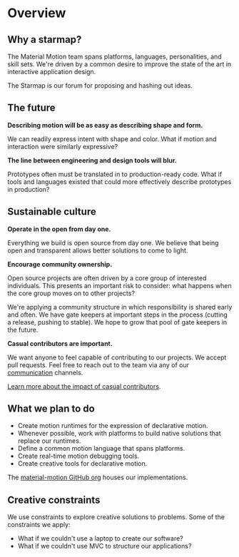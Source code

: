 # Overview

## Why a starmap?

The Material Motion team spans platforms, languages, personalities, and skill sets. We're driven by a common desire to improve the state of the art in interactive application design.

The Starmap is our forum for proposing and hashing out ideas.

## The future

**Describing motion will be as easy as describing shape and form.**

We can readily express intent with shape and color. What if motion and interaction were similarly expressive?

**The line between engineering and design tools will blur.**

Prototypes often must be translated in to production-ready code. What if tools and languages existed that could more effectively describe prototypes in production?

## Sustainable culture

**Operate in the open from day one.**

Everything we build is open source from day one. We believe that being open and transparent allows better solutions to come to light.

**Encourage community ownership.**

Open source projects are often driven by a core group of interested individuals. This presents an important risk to consider: what happens when the core group moves on to other projects?

We're applying a community structure in which responsibility is shared early and often. We have gate keepers at important steps in the process (cutting a release, pushing to stable). We hope to grow that pool of gate keepers in the future.

**Casual contributors are important.**

We want anyone to feel capable of contributing to our projects. We accept pull requests. Feel free to reach out to the team via any of our [communication](https://material-motion.gitbooks.io/material-motion-team/content/community/communication.html) channels.

[Learn more about the impact of casual contributors](http://gustavopinto.org/codefather/2016/01/01/the-story-behind-casual-contributors.html).

## What we plan to do

- Create motion runtimes for the expression of declarative motion.
- Whenever possible, work with platforms to build native solutions that replace our runtimes.
- Define a common motion language that spans platforms.
- Create real-time motion debugging tools.
- Create creative tools for declarative motion.

The [material-motion GitHub org](https://github.com/material-motion) houses our implementations.

## Creative constraints

We use constraints to explore creative solutions to problems. Some of the constraints we apply:

- What if we couldn't use a laptop to create our software?
- What if we couldn't use MVC to structure our applications?

